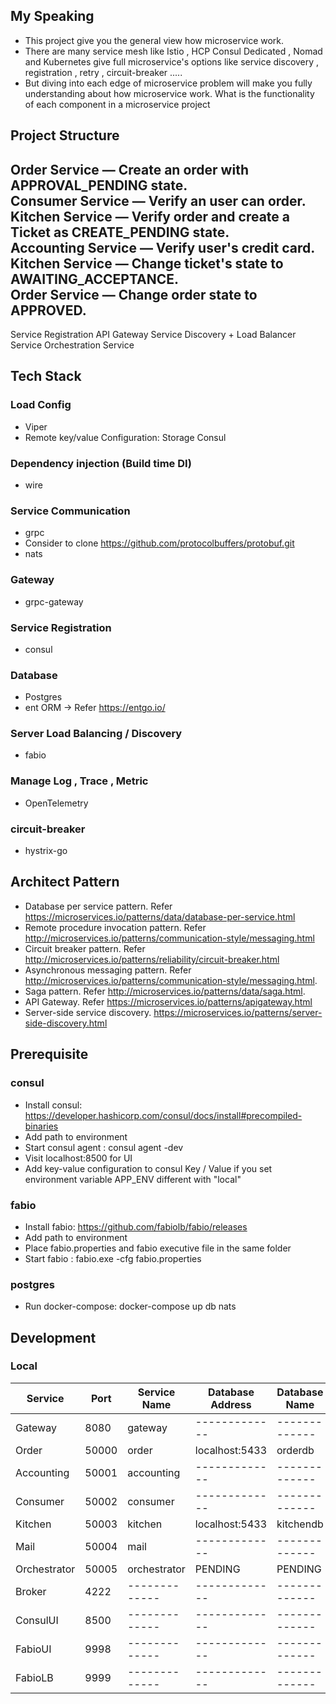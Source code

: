 ## My Speaking
- This project give you the general view how microservice work.
- There are many service mesh like Istio , HCP Consul Dedicated , Nomad and Kubernetes give full microservice's options like service discovery , registration , retry , circuit-breaker .....
- But diving into each edge of microservice problem will make you fully understanding about how microservice work. What is the functionality of each component in a microservice project

## Project Structure
Order Service — Create an order with APPROVAL_PENDING state. \
Consumer Service — Verify an user can order. \
Kitchen Service — Verify order and create a Ticket as CREATE_PENDING state.\
Accounting Service — Verify user's credit card.\
Kitchen Service — Change ticket's state to AWAITING_ACCEPTANCE.\
Order Service — Change order state to APPROVED.
------------------
Service Registration
API Gateway Service 
Discovery + Load Balancer Service
Orchestration Service

## Tech Stack
### Load Config
  + Viper
  + Remote key/value Configuration:  Storage Consul
### Dependency injection (Build time DI)
  + wire
### Service Communication
  + grpc 
  + Consider to clone https://github.com/protocolbuffers/protobuf.git
  + nats
### Gateway
  + grpc-gateway
### Service Registration
  + consul
### Database
  + Postgres
  + ent ORM -> Refer https://entgo.io/
### Server Load Balancing / Discovery
  + fabio
### Manage Log , Trace , Metric
  + OpenTelemetry
### circuit-breaker
  + hystrix-go

## Architect Pattern
- Database per service pattern. Refer https://microservices.io/patterns/data/database-per-service.html
- Remote procedure invocation pattern. Refer http://microservices.io/patterns/communication-style/messaging.html
- Circuit breaker pattern. Refer http://microservices.io/patterns/reliability/circuit-breaker.html
- Asynchronous messaging pattern. Refer http://microservices.io/patterns/communication-style/messaging.html.
- Saga pattern. Refer http://microservices.io/patterns/data/saga.html.
- API Gateway. Refer https://microservices.io/patterns/apigateway.html
- Server-side service discovery. https://microservices.io/patterns/server-side-discovery.html

## Prerequisite
### consul
   + Install consul: https://developer.hashicorp.com/consul/docs/install#precompiled-binaries
   + Add path to environment
   + Start consul agent : consul agent -dev
   + Visit localhost:8500 for UI
   + Add key-value configuration to consul Key / Value if you set environment variable APP_ENV different with "local"
### fabio
   + Install fabio: https://github.com/fabiolb/fabio/releases
   + Add path to environment
   + Place fabio.properties and fabio executive file in the same folder
   + Start fabio : fabio.exe -cfg fabio.properties
### postgres
   + Run docker-compose: docker-compose up db nats

## Development
### Local
| **Service**  | **Port** | **Service Name** | **Database Address** | **Database Name** | **Database UserName/Password** |
|--------------|----------|------------------|----------------------|-------------------|--------------------------------|
| Gateway      | 8080     | gateway          | -------------        | -------------     | -------------                  |
| Order        | 50000    | order            | localhost:5433       | orderdb           | orderuser/orderpwd             |
| Accounting   | 50001    | accounting       | -------------        | -------------     | -------------                  |
| Consumer     | 50002    | consumer         | -------------        | -------------     | -------------                  |
| Kitchen      | 50003    | kitchen          | localhost:5433       | kitchendb         | kitchenuser/kitchenpwd         |
| Mail         | 50004    | mail             | -------------        | -------------     | -------------                  |
| Orchestrator | 50005    | orchestrator     | PENDING              | PENDING           | PENDING                        |
| Broker       | 4222     | -------------    | -------------        | -------------     | -------------                  |
| ConsulUI     | 8500     | -------------    | -------------        | -------------     | -------------                  |
| FabioUI      | 9998     | -------------    | -------------        | -------------     | -------------                  |
| FabioLB      | 9999     | -------------    | -------------        | -------------     | -------------                  |

